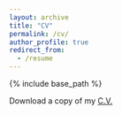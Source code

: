 ```yaml
---
layout: archive
title: "CV"
permalink: /cv/
author_profile: true
redirect_from:
  - /resume
---
```


{% include base_path %}

Download a copy of my [C.V.](https://connorstaggs.github.io/assets/cv_june_2024.pdf)
